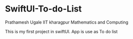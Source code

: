 # SwiftUI-To-do-List

Prathamesh Ugale
IIT kharagpur
Mathematics and Computing

This is my first project in swiftUI. 
App is use as To do list
